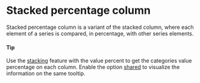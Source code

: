 # Stacked percentage column

Stacked percentage column is a variant of the stacked column, where each element of a series is compared, in percentage, with other series elements.

#### Tip

Use the [stacking](https://api.highcharts.com/highcharts/plotOptions.bar.stacking) feature with the value percent to get the categories value percentage on each column.
Enable the option [shared](https://api.highcharts.com/highcharts/tooltip.shared) to visualize the information on the same tooltip.
